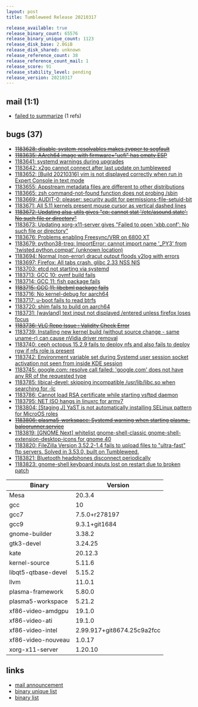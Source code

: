 ```yaml
---
layout: post
title: Tumbleweed Release 20210317

release_available: true
release_binary_count: 65576
release_binary_unique_count: 1123
release_disk_base: 2.0GiB
release_disk_shared: unknown
release_reference_count: 38
release_reference_count_mail: 1
release_score: 91
release_stability_level: pending
release_version: 20210317
---
```


## mail (1:1)

- [failed to summarize](https://github.com/boombatower/tumbleweed-review/issues/10) (1 refs)

## bugs (37)

<!--more-->

- ~~[1183628: disable-system-resolvables makes zypper to segfault](https://bugzilla.opensuse.org/show_bug.cgi?id=1183628)~~
- ~~[1183635: AArch64 image with firmware="uefi" has empty ESP](https://bugzilla.opensuse.org/show_bug.cgi?id=1183635)~~
- [1183641: systemd warnings during upgrades](https://bugzilla.opensuse.org/show_bug.cgi?id=1183641)
- [1183642: x2go cannot connect after last update on tumbleweed](https://bugzilla.opensuse.org/show_bug.cgi?id=1183642)
- [1183652: \[Build 20210316\] vim is not displayed correctly when run in Expert Console in text mode](https://bugzilla.opensuse.org/show_bug.cgi?id=1183652)
- [1183655: Appstream metadata files are different to other distributions](https://bugzilla.opensuse.org/show_bug.cgi?id=1183655)
- [1183665: zsh command-not-found function does not probing /sbin](https://bugzilla.opensuse.org/show_bug.cgi?id=1183665)
- [1183669: AUDIT-0: pleaser: security audit for permissions-file-setuid-bit](https://bugzilla.opensuse.org/show_bug.cgi?id=1183669)
- [1183671: All 5.11 kernels present mouse cursor as vertical dashed lines](https://bugzilla.opensuse.org/show_bug.cgi?id=1183671)
- ~~[1183672: Updating alsa-utils gives "cp: cannot stat '/etc/asound.state': No such file or directory"](https://bugzilla.opensuse.org/show_bug.cgi?id=1183672)~~
- [1183673: Updating xorg-x11-server gives "Failed to open 'xbb.conf': No such file or directory"](https://bugzilla.opensuse.org/show_bug.cgi?id=1183673)
- [1183676: Problems enabling Freesync/VRR on 6800 XT](https://bugzilla.opensuse.org/show_bug.cgi?id=1183676)
- [1183679: python38-treq: ImportError: cannot import name '_PY3' from 'twisted.python.compat' (unknown location)](https://bugzilla.opensuse.org/show_bug.cgi?id=1183679)
- [1183694: Normal (non-error) dracut output floods y2log with errors](https://bugzilla.opensuse.org/show_bug.cgi?id=1183694)
- [1183697: Firefox: All tabs crash. glibc 2.33 NSS NIS](https://bugzilla.opensuse.org/show_bug.cgi?id=1183697)
- [1183703: etcd not starting via systemd](https://bugzilla.opensuse.org/show_bug.cgi?id=1183703)
- [1183713: GCC 10: ovmf build fails](https://bugzilla.opensuse.org/show_bug.cgi?id=1183713)
- [1183714: GCC 11: fish package fails](https://bugzilla.opensuse.org/show_bug.cgi?id=1183714)
- ~~[1183715: GCC 11: libebml package fails](https://bugzilla.opensuse.org/show_bug.cgi?id=1183715)~~
- [1183716: No kernel-debug for aarch64](https://bugzilla.opensuse.org/show_bug.cgi?id=1183716)
- [1183717: u-boot fails to read btrfs](https://bugzilla.opensuse.org/show_bug.cgi?id=1183717)
- [1183720: shim fails to build on aarch64](https://bugzilla.opensuse.org/show_bug.cgi?id=1183720)
- [1183731: \[wayland\] text input not displayed /entered  unless firefox loses focus](https://bugzilla.opensuse.org/show_bug.cgi?id=1183731)
- ~~[1183736: VLC Repo Issue : Validity Check Error](https://bugzilla.opensuse.org/show_bug.cgi?id=1183736)~~
- [1183739: Installing new kernel build (without source change - same uname-r) can cause nVidia driver removal](https://bugzilla.opensuse.org/show_bug.cgi?id=1183739)
- [1183740: ceph octopus 15.2.9 fails to deploy nfs and also fails to deploy rgw if nfs role is present](https://bugzilla.opensuse.org/show_bug.cgi?id=1183740)
- [1183742: Environment variable set during Systemd user session socket activation not seen from inside KDE session](https://bugzilla.opensuse.org/show_bug.cgi?id=1183742)
- [1183745: google.com: resolve call failed: 'google.com' does not have any RR of the requested type](https://bugzilla.opensuse.org/show_bug.cgi?id=1183745)
- [1183785: libical-devel: skipping incompatible /usr/lib/libc.so when searching for -lc](https://bugzilla.opensuse.org/show_bug.cgi?id=1183785)
- [1183786: Cannot load RSA certificate while starting vsftpd daemon](https://bugzilla.opensuse.org/show_bug.cgi?id=1183786)
- [1183795: NET ISO hangs in linuxrc for armv7](https://bugzilla.opensuse.org/show_bug.cgi?id=1183795)
- [1183804: \[Staging J\] YaST is not automatically installing SELinux pattern for MicroOS roles](https://bugzilla.opensuse.org/show_bug.cgi?id=1183804)
- ~~[1183806: plasma5-workspace: Systemd warning when starting plasma-baloorunner.service](https://bugzilla.opensuse.org/show_bug.cgi?id=1183806)~~
- [1183819: \[GNOME Next\] whitelist gnome-shell-classic gnome-shell-extension-desktop-icons for gnome 40](https://bugzilla.opensuse.org/show_bug.cgi?id=1183819)
- [1183820: FileZilla Version 3.52.2-1.4 fails to upload files to "ultra-fast" ftp servers. Solved in 3.53.0, built on Tumbleweed.](https://bugzilla.opensuse.org/show_bug.cgi?id=1183820)
- [1183821: Bluetooth headphones disconnect periodically](https://bugzilla.opensuse.org/show_bug.cgi?id=1183821)
- [1183823: gnome-shell keyboard inputs lost on restart due to broken patch](https://bugzilla.opensuse.org/show_bug.cgi?id=1183823)

Binary | Version
--- | ---
Mesa | 20.3.4
gcc | 10
gcc7 | 7.5.0+r278197
gcc9 | 9.3.1+git1684
gnome-builder | 3.38.2
gtk3-devel | 3.24.25
kate | 20.12.3
kernel-source | 5.11.6
libqt5-qtbase-devel | 5.15.2
llvm | 11.0.1
plasma-framework | 5.80.0
plasma5-workspace | 5.21.2
xf86-video-amdgpu | 19.1.0
xf86-video-ati | 19.1.0
xf86-video-intel | 2.99.917+git8674.25c9a2fcc
xf86-video-nouveau | 1.0.17
xorg-x11-server | 1.20.10

## links

- [mail announcement](https://github.com/boombatower/tumbleweed-review/issues/10)
- [binary unique list](http://download.opensuse.org/history/20210317/rpm.unique.list)
- [binary list](http://download.opensuse.org/history/20210317/rpm.list)
